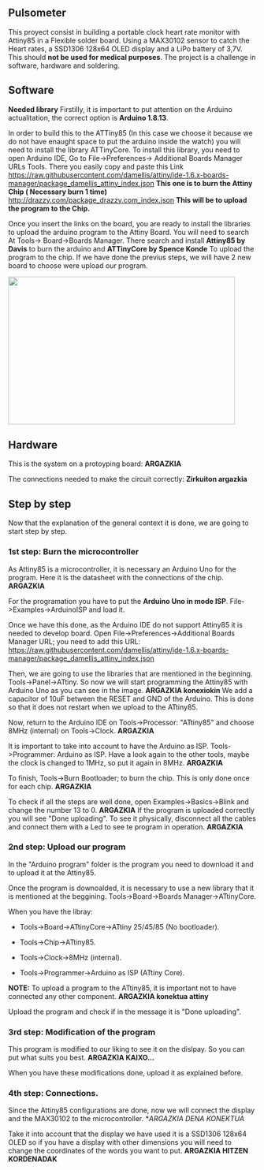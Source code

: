 ## Pulsometer
This proyect consist in building a portable clock heart rate monitor with Attiny85 in a Flexible solder board. Using a MAX30102 sensor to catch the Heart rates, a SSD1306 128x64 OLED display and a LiPo battery of 3,7V. This should **not be used for medical purposes**.
The project is a challenge in software, hardware and soldering.

## Software
**Needed library**
Firstilly, it is important to put attention on the Arduino actualitation, the correct option is **Arduino 1.8.13**. 

In order to build this to the ATTiny85 (In this case we choose it because we do not have enaught space to put the arduino inside the watch) you will need to install the library ATTinyCore.
To install this library, you need to open Arduino IDE, Go to File->Preferences-> Additional Boards Manager URLs Tools. There you easily copy and paste this Link  
https://raw.githubusercontent.com/damellis/attiny/ide-1.6.x-boards-manager/package_damellis_attiny_index.json **This one is to burn the Attiny Chip ( Necessary burn 1 time)**
http://drazzy.com/package_drazzy.com_index.json **This will be to upload the program to the Chip.**

Once you insert the links on the board, you are ready to install the libraries to upload the arduino program to the Attiny Board. You will need to search At Tools-> Board->Boards Manager. There search and install **Attiny85 by Davis** to burn the arduino and **ATTinyCore by Spence Konde** To upload the program to the chip. If we have done the previus steps, we will have 2 new board to choose were upload our program.


 <img width="460" height="300" src="https://gyazo.com/706fa72be212934e64b18e192488baa1">

## Hardware
This is the system on a protoyping board: 
**ARGAZKIA**

The connections needed to make the circuit correctly: 
**Zirkuiton argazkia**


## Step by step

Now that the explanation of the general context it is done, we are going to start step by step. 

### 1st step: Burn the microcontroller

As Attiny85 is a microcontroller, it is necessary an Arduino Uno for the program.
Here it is the datasheet with the connections of the chip. 
**ARGAZKIA**

For the programation you have to put the **Arduino Uno in mode ISP**. 
File->Examples->ArduinoISP and load it. 

Once we have this done, as the Arduino IDE do not support Attiny85 it is needed to develop board. Open File->Preferences->Additional Boards Manager URL; you need to add this URL: https://raw.githubusercontent.com/damellis/attiny/ide-1.6.x-boards-manager/package_damellis_attiny_index.json

Then, we are going to use the libraries that are mentioned in the beginning. Tools->Panel->ATtiny. So now we will start programming the Attiny85 with Arduino Uno as you can see in the image.
**ARGAZKIA konexiokin** We add a capacitor of 10uF between the RESET and GND of the Arduino. This is done so that it does not restart when we upload to the ATtiny85. 

Now, return to the Arduino IDE on Tools->Processor: "ATtiny85" and choose 8MHz (internal) on Tools->Clock.
**ARGAZKIA**


It is important to take into account to have the Arduino as ISP. Tools->Programmer: Arduino as ISP. Have a look again to the other tools, maybe the clock is changed to 1MHz, so put it again in 8MHz.
**ARGAZKIA**

To finish, Tools->Burn Bootloader; to burn the chip. This is only done once for each chip. 
**ARGAZKIA**

To check if all the steps are well done, open Examples->Basics->Blink and change the number 13 to 0. 
**ARGAZKIA** If the program is uploaded correctly you will see "Done uploading". To see it physically, disconnect all the cables and connect them with a Led to see te program in operation. **ARGAZKIA** 

### 2nd step: Upload our program

In the "Arduino program" folder is the program you need to download it and to upload it at the Attiny85. 

Once the program is downoalded, it is necessary to use a new library that it is mentioned at the beggining. Tools->Board->Boards Manager->ATtinyCore. 

When you have the libray: 

 - Tools->Board->ATtinyCore->ATtiny 25/45/85 (No bootloader). 

 - Tools->Chip->ATtiny85.

 - Tools->Clock->8MHz (internal).

 - Tools->Programmer->Arduino as ISP (ATtiny Core).
 
 **NOTE:** To upload a program to the ATtiny85, it is important not to have connected any other component. 
 **ARGAZKIA konektua attiny**

Upload the program and check if in the message it is "Done uploading". 

### 3rd step: Modification of the program

This program is modified to our liking to see it on the dislpay. So you can put what suits you best. 
**ARGAZKIA KAIXO...**

When you have these modifications done, upload it as explained before. 

### 4th step: Connections. 

Since the Attiny85 configurations are done, now we will connect the display and the MAX30102 to the microcontroller. 
**ARGAZKIA DENA KONEKTUA*

Take it into account that the display we have used it is a SSD1306 128x64 OLED so if you have a display with other dimensions you will need to change the coordinates of the words you want to put. 
**ARGAZKIA HITZEN KORDENADAK**


 
 
 




